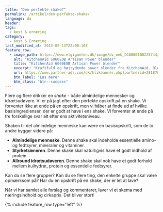 ```yaml
---
title: "Den perfekte shake?"
permalink: /artikel/den-perfekte-shake/
language: da
header:
tags:
  - kost & ernæring
category:
  - Kost & Ernæring
last_modified_at: 2013-02-13T22:08:10Z
feature_row:
  - image_path: https://www.elgiganten.dk/image/dv_web_D18000100225744/5KSB8270EBK/kitchenaid-artisan-power-plus-blender-5ksb8270ebk-taenk-testvinder.jpg?$prod_all4one$
    alt: "KitchenAid 6060EOB Artisan Power blender"
    title: "KitchenAid 6060EOB Artisan Power blender"
    excerpt: "Kraftfuld og højtydende power blender fra KitchenAid. Blenderes kraftfulde motor og asymmetriske knivblade kan blende alt fra nødder til is med fantastiske resultater – hver gang! Blenderen har en robust konstruktion i formstøbt metal og står derfor helt stabilt på bordet. Blenderen er nem at rengøre, da alle dele tåler maskinvask."
    url: https://www.partner-ads.com/dk/klikbanner.php?partnerid=28187&bannerid=70499&htmlurl=https://www.elgiganten.dk/product/husholdning/kokkenudstyr/blendere/5KSB8270EBK/kitchenaid-artisan-power-plus-blender-5ksb8270ebk-tank-testvinder
    btn_label: "Læs mere"
    btn_class: "btn--success"
---
```


Flere og flere drikker en _shake_ - både almindelige mennesker og idrætsudøvere. Vi er på jagt efter den perfekte opskrift på en shake. Vi forventer ikke at ende på en opskrift, men vi håber at finde ud af hvilke basisingredienser, der er godt at have i ens shake. Vi forventer at ende på tre forskellige svar alt efter ens aktivitetsniveau.

Shaken til det almindelige menneske kan være en basisopskrift, som de to andre bygger videre på:

- **Almindelige menneske**. Denne shake skal indeholde essentielle amino- og fedtsyrer, mineraler og vitaminer.
- **Styrketræneren**. Denne skake skal naturligvis have et godt indhold af protein.
- **Allround idrætsudøveren**. Denne shake skal nok have et godt forhold mellem kulhydrat, protein og essentielle fedtsyrer.

Kan du se flere grupper? Kan du se flere ting, den enkelte gruppe skal være opmærksom på? Har du en opskrift på en shake, der er let at lave?

Når vi har samlet alle forslag og kommentarer, laver vi et skema med næringsindhold og cirkapris. Det bliver stort!

{% include feature_row type="left" %}
